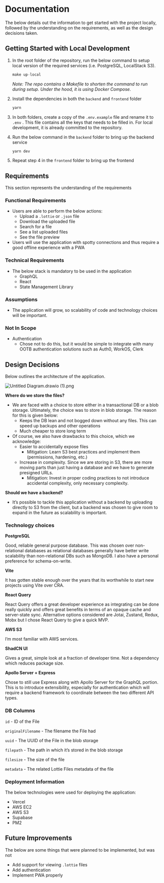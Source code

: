# Documentation

The below details out the information to get started with the project locally, followed by the understanding on the requirements, as well as the design decisions taken.

## Getting Started with Local Development

1. In the root folder of the repository, run the below command to setup local version of the required services (i.e. PostgreSQL, LocalStack S3). 
    
    ```jsx
    make up-local
    ```
    
    *Note: The repo contains a Makefile to shorten the command to run during setup. Under the hood, it is using Docker Compose.*
    
2. Install the dependencies in both the `backend` and `frontend` folder
    
    ```jsx
    yarn
    ```
    
3. In both folders, create a copy of the `.env.example` file and rename it to `.env` . This file contains all the keys that needs to be filled in. For local development, it is already committed to the repository.
4. Run the below command in the `backend` folder to bring up the backend service
    
    ```jsx
    yarn dev
    ```
    
5. Repeat step 4 in the `frontend` folder to bring up the frontend

## Requirements

This section represents the understanding of the requirements

### Functional Requirements

- Users are able to perform the below actions:
    - Upload a `.lottie` or `.json` file
    - Download the uploaded file
    - Search for a file
    - See a list uploaded files
    - See the file preview
- Users will use the application with spotty connections and thus require a good offline experience with a PWA

### Technical Requirements

- The below stack is mandatory to be used in the application
    - GraphQL
    - React
    - State Management Library

### Assumptions

- The application will grow, so scalability of code and technology choices will be important.

### Not In Scope

- Authentication
    - Chose not to do this, but it would be simple to integrate with many OOTB authentication solutions such as Auth0, WorkOS, Clerk

## Design Decisions

Below outlines the architecture of the application.

![Untitled Diagram.drawio (1).png](LottieFiles%20Technical%20Assessment%20afbffebc043a4a73b8d458a6f69cc851/Untitled_Diagram.drawio_(1).png)

**Where do we store the files?**

- We are faced with a choice to store either in a transactional DB or a blob storage. Ultimately, the choice was to store in blob storage. The reason for this is given below:
    - Keeps the DB lean and not bogged down without any files. This can speed up backups and other operations
    - Much cheaper to store long term
- Of course, we also have drawbacks to this choice, which we acknowledge:
    - Easier to accidentally expose files
        - Mitigation: Learn S3 best practices and implement them (permissions, hardening, etc.)
    - Increase in complexity. Since we are storing in S3, there are more moving parts than just having a database and we have to generate presigned URLs.
        - Mitigation: Invest in proper coding practices to not introduce accidental complexity, only necessary complexity.

**Should we have a backend?**

- It’s possible to tackle this application without a backend by uploading directly to S3 from the client, but a backend was chosen to give room to expand in the future as scalability is important.

### Technology choices

**PostgreSQL**

Good, reliable general purpose database. This was chosen over non-relational databases as relational databases generally have better write scalability than non-relational DBs such as MongoDB. I also have a personal preference for schema-on-write.

**Vite**

It has gotten stable enough over the years that its worthwhile to start new projects using Vite over CRA. 

**React Query**

React Query offers a great developer experience as integrating can be done really quickly and offers great benefits in terms of an opaque cache and server-state sync. Alternative options considered are Jotai, Zustand, Redux, Mobx but I chose React Query to give a quick MVP.

**AWS S3**

I’m most familiar with AWS services.

**ShadCN UI**

Gives a great, simple look at a fraction of developer time. Not a dependency which reduces package size.

**Apollo Server + Express**

Chose to still use Express along with Apollo Server for the GraphQL portion. This is to introduce extensibility, especially for authentication which will require a backend framework to coordinate between the two different API types.

### DB Columns

`id` - ID of the File

`originalFilename` - The filename the File had

`uuid` - The UUID of the File in the blob storage

`filepath` - The path in which it’s stored in the blob storage

`filesize` - The size of the file

`metadata` - The related Lottie Files metadata of the file

### Deployment Information

The below technologies were used for deploying the application:

- Vercel
- AWS EC2
- AWS S3
- Supabase
- PM2

## Future Improvements

The below are some things that were planned to be implemented, but was not

- Add support for viewing `.lottie` files
- Add authentication
- Implement PWA properly